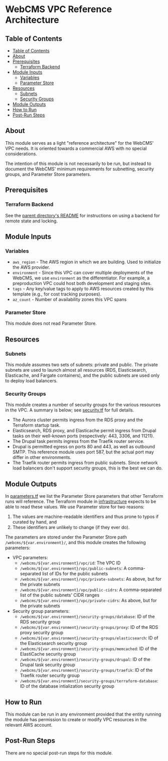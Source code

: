 # WebCMS VPC Reference Architecture

## Table of Contents

- [Table of Contents](#table-of-contents)
- [About](#about)
- [Prerequisites](#prerequisites)
  - [Terraform Backend](#terraform-backend)
- [Module Inputs](#module-inputs)
  - [Variables](#variables)
  - [Parameter Store](#parameter-store)
- [Resources](#resources)
  - [Subnets](#subnets)
  - [Security Groups](#security-groups)
- [Module Outputs](#module-outputs)
- [How to Run](#how-to-run)
- [Post-Run Steps](#post-run-steps)

## About

This module serves as a light "reference architecture" for the WebCMS' VPC needs. It is oriented towards a commercial AWS with no special considerations.

The intention of this module is not necessarily to be run, but instead to document the WebCMS' minimum requirements for subnetting, security groups, and Parameter Store parameters.

## Prerequisites

### Terraform Backend

See the [parent directory's README](../) for instructions on using a backend for remote state and locking.

## Module Inputs

### Variables

- `aws_region` - The AWS region in which we are building. Used to initialize the AWS provider.
- `environment` - Since this VPC can cover multiple deployments of the WebCMS, we use `environment` as the differentiator. For example, a preproduction VPC could host both development and staging sites.
- `tags` - Any key/value tags to apply to AWS resources created by this template (e.g., for cost tracking purposes).
- `az_count` - Number of availability zones this VPC spans

### Parameter Store

This module does not read Parameter Store.

## Resources

### Subnets

This module assumes two sets of subnets: private and public. The private subnets are used to launch almost all resources (RDS, Elasticsearch, Elasticache, and Fargate containers), and the public subnets are used only to deploy load balancers.

### Security Groups

This module creates a number of security groups for the various resources in the VPC. A summary is below; see [security.tf](security.tf) for full details.

- The Aurora cluster permits ingress from the RDS proxy and the Terraform startup task.
- Elasticsearch, RDS proxy, and Elasticache permit ingress from Drupal tasks on their well-known ports (respectively: 443, 3306, and 11211).
- The Drupal task permits ingress from the Traefik router service.
- Drupal is permitted egress on ports 80 and 443, as well as outbound SMTP. This reference module uses port 587, but the actual port may differ in other environments.
- The Traefik router permits ingress from public subnets. Since network load balancers don't support security groups, this is the best we can do.

## Module Outputs

In [parameters.tf](parameters.tf) we list the Parameter Store parameters that other Terraform runs will reference. The Terraform module in [infrastructure](../infrastructure) expects to be able to read these values. We use Parameter store for two reasons:

1. The values are machine-readable identifiers and thus prone to typos if curated by hand, and
2. These identifiers are unlikely to change (if they ever do).

The parameters are stored under the Parameter Store path `/webcms/${var.environment}/`, and this module creates the following parameters:

- VPC parameters:
  - `/webcms/${var.environment}/vpc/id`: The VPC ID
  - `/webcms/${var.environment}/vpc/public-subnets`: A comma-separated list of IDs for the public subnets
  - `/webcms/${var.environment}/vpc/private-subnets`: As above, but for the private subnets
  - `/webcms/${var.environment}/vpc/public-cidrs`: A comma-separated list of the public subnets' CIDR ranges
  - `/webcms/${var.environment}/vpc/private-cidrs`: As above, but for the private subnets
- Security group parameters:
  - `/webcms/${var.environment}/security-groups/database`: ID of the RDS security group
  - `/webcms/${var.environment}/security-groups/proxy`: ID of the RDS proxy security group
  - `/webcms/${var.environment}/security-groups/elasticsearch`: ID of the Elasticsearch security group
  - `/webcms/${var.environment}/security-groups/memcached`: ID of the ElastiCache security group
  - `/webcms/${var.environment}/security-groups/drupal`: ID of the Drupal task security group
  - `/webcms/${var.environment}/security-groups/traefik`: ID of the Traefik router security group
  - `/webcms/${var.environment}/security-groups/terraform-database`: ID of the database intialization security group

## How to Run

This module can be run in any environment provided that the entity running the module has permission to create or modify VPC resources in the relevant AWS account.

## Post-Run Steps

There are no special post-run steps for this module.
